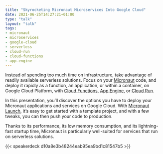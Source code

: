```yaml
---
title: "Skyrocketing Micronaut Microservices Into Google Cloud"
date: 2021-06-25T14:27:21+01:00
type: "talk"
layout: "talk"
tags:
- micronaut
- microservices
- google-cloud
- serverless
- cloud-run
- cloud-functions
- app-engine
---
```


Instead of spending too much time on infrastructure, take advantage of readily available serverless solutions. Focus on your [Micronaut](https://micronaut.io/) code, and deploy it rapidly as a function, an application, or within a container, on Google Cloud Platform, 
with [Cloud Functions](https://cloud.google.com/functions), 
[App Engine](https://cloud.google.com/appengine), 
or [Cloud Run](https://cloud.google.com/run).

In this presentation, you’ll discover the options you have to deploy your Micronaut applications and services on Google Cloud. With [Micronaut Launch](https://micronaut.io/launch/), it’s easy to get started with a template project, and with a few tweaks, you can then push your code to production.

Thanks to its performance, its low memory consumption, and its lightning-fast startup time, Micronaut is particularly well-suited for services that run on serverless solutions.

{{< speakerdeck d10a8e3b48244eab95ea9bd1c81547b5 >}}